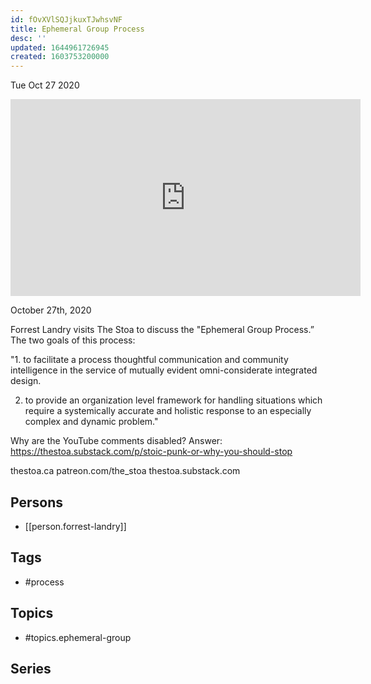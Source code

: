 ```yaml
---
id: fOvXVlSQJjkuxTJwhsvNF
title: Ephemeral Group Process
desc: ''
updated: 1644961726945
created: 1603753200000
---
```





Tue Oct 27 2020

<iframe width="560" height="315" src="https://www.youtube.com/embed/cSOF6rAEy3c" title="Ephemeral Group Process w/ Forrest Landry" frameborder="0" allow="accelerometer; autoplay; clipboard-write; encrypted-media; gyroscope; picture-in-picture" allowfullscreen ></iframe>

October 27th, 2020

Forrest Landry visits The Stoa to discuss the "Ephemeral Group Process.” The two goals of this process:

"1. to facilitate a process thoughtful communication and community intelligence in the service of mutually evident omni-considerate integrated design.

2. to provide an organization level framework for handling situations which require a systemically accurate and holistic response to an especially complex and dynamic problem."

Why are the YouTube comments disabled? Answer: https://thestoa.substack.com/p/stoic-punk-or-why-you-should-stop

thestoa.ca
patreon.com/the_stoa
thestoa.substack.com

## Persons

- [[person.forrest-landry]]

## Tags

- #process

## Topics

- #topics.ephemeral-group

## Series



